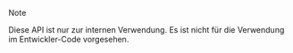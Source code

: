 
> [!NOTE] 
> Diese API ist nur zur internen Verwendung. Es ist nicht für die Verwendung im Entwickler-Code vorgesehen.
